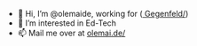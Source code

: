 - 👋 Hi, I’m @olemaide, working for (<a href='https://gegenfeld.com/' target='_blank' rel=''> Gegenfeld/</a>)
- 👀 I’m interested in Ed-Tech
- 📫 Mail me over at <a href='https://olemai.de/kontakt' target='_blank' rel=''>olemai.de/</a>
